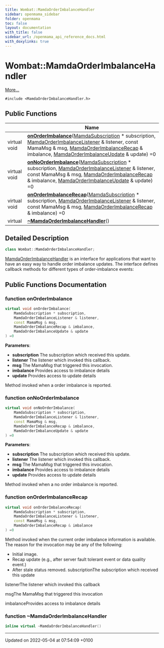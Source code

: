 ```yaml
---
title: Wombat::MamdaOrderImbalanceHandler
sidebar: openmama_sidebar
folder: openmama
toc: false
layout: documentation
with_title: false
sidebar_url: /openmama_api_reference_docs.html
with_doxylinks: true
---
```


# Wombat::MamdaOrderImbalanceHandler



 [More...](#detailed-description)


`#include <MamdaOrderImbalanceHandler.h>`

## Public Functions

|                | Name           |
| -------------- | -------------- |
| virtual void | **[onOrderImbalance](classWombat_1_1MamdaOrderImbalanceHandler.html#function-onorderimbalance)**([MamdaSubscription](classWombat_1_1MamdaSubscription.html) * subscription, [MamdaOrderImbalanceListener](classWombat_1_1MamdaOrderImbalanceListener.html) & listener, const MamaMsg & msg, [MamdaOrderImbalanceRecap](classWombat_1_1MamdaOrderImbalanceRecap.html) & imbalance, [MamdaOrderImbalanceUpdate](classWombat_1_1MamdaOrderImbalanceUpdate.html) & update) =0 |
| virtual void | **[onNoOrderImbalance](classWombat_1_1MamdaOrderImbalanceHandler.html#function-onnoorderimbalance)**([MamdaSubscription](classWombat_1_1MamdaSubscription.html) * subscription, [MamdaOrderImbalanceListener](classWombat_1_1MamdaOrderImbalanceListener.html) & listener, const MamaMsg & msg, [MamdaOrderImbalanceRecap](classWombat_1_1MamdaOrderImbalanceRecap.html) & imbalance, [MamdaOrderImbalanceUpdate](classWombat_1_1MamdaOrderImbalanceUpdate.html) & update) =0 |
| virtual void | **[onOrderImbalanceRecap](classWombat_1_1MamdaOrderImbalanceHandler.html#function-onorderimbalancerecap)**([MamdaSubscription](classWombat_1_1MamdaSubscription.html) * subscription, [MamdaOrderImbalanceListener](classWombat_1_1MamdaOrderImbalanceListener.html) & listener, const MamaMsg & msg, [MamdaOrderImbalanceRecap](classWombat_1_1MamdaOrderImbalanceRecap.html) & imbalance) =0 |
| virtual | **[~MamdaOrderImbalanceHandler](classWombat_1_1MamdaOrderImbalanceHandler.html#function-~mamdaorderimbalancehandler)**() |

## Detailed Description

```cpp
class Wombat::MamdaOrderImbalanceHandler;
```


[MamdaOrderImbalanceHandler](classWombat_1_1MamdaOrderImbalanceHandler.html) is an interface for applications that want to have an easy way to handle order imbalance updates. The interface defines callback methods for different types of order-imbalance events: 

## Public Functions Documentation

### function onOrderImbalance

```cpp
virtual void onOrderImbalance(
    MamdaSubscription * subscription,
    MamdaOrderImbalanceListener & listener,
    const MamaMsg & msg,
    MamdaOrderImbalanceRecap & imbalance,
    MamdaOrderImbalanceUpdate & update
) =0
```


**Parameters**: 

  * **subscription** The subscription which received this update. 
  * **listener** The listener which invoked this callback. 
  * **msg** The MamaMsg that triggered this invocation. 
  * **imbalance** Provides access to imbalance details 
  * **update** Provides access to update details 


Method invoked when a order imbalance is reported.


### function onNoOrderImbalance

```cpp
virtual void onNoOrderImbalance(
    MamdaSubscription * subscription,
    MamdaOrderImbalanceListener & listener,
    const MamaMsg & msg,
    MamdaOrderImbalanceRecap & imbalance,
    MamdaOrderImbalanceUpdate & update
) =0
```


**Parameters**: 

  * **subscription** The subscription which received this update. 
  * **listener** The listener which invoked this callback. 
  * **msg** The MamaMsg that triggered this invocation. 
  * **imbalance** Provides access to imbalance details 
  * **update** Provides access to update details 


Method invoked when a no order imbalance is reported.


### function onOrderImbalanceRecap

```cpp
virtual void onOrderImbalanceRecap(
    MamdaSubscription * subscription,
    MamdaOrderImbalanceListener & listener,
    const MamaMsg & msg,
    MamdaOrderImbalanceRecap & imbalance
) =0
```


Method invoked when the current order imbalance information is available. The reason for the invocation may be any of the following:

* Initial image.
* Recap update (e.g., after server fault tolerant event or data quality event.)
* After stale status removed. subscriptionThe subscription which received this update 

listenerThe listener which invoked this callback 

msgThe MamaMsg that triggered this invocation 

imbalanceProvides access to imbalance details 


### function ~MamdaOrderImbalanceHandler

```cpp
inline virtual ~MamdaOrderImbalanceHandler()
```


-------------------------------

Updated on 2022-05-04 at 07:54:09 +0100